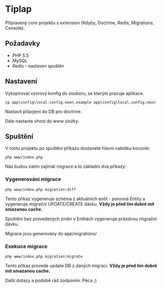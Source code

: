 # Tiplap
Připravený core projektu s extension (Kdyby, Doctrine, Redis, Migrations, Console). 

## Požadavky
 * PHP 5.5
 * MySQL
 * Redis - nastaven spuštěn
 

## Nastavení

Vykopírovat vzorový konfig do souboru, se kterým pracuje aplikace. 

```
cp app\config\local.config.neon.example app\config\local.config.neon 
```

Nastavit připojení do DB pro doctrine.

Dále nastavte vhost do www složky. 

 
## Spuštění
V rootu projektu po spuštění příkazu dostanete hlavní nabídku konzole:

```
php www/index.php 
```

Nás budou zatím zajímat migrace a to základní dva příkazy:

### Vygenerování migrace

```
php www/index.php migration:diff 
```
Tento příkaz vygeneruje schéma z aktuálních entit - porovná Entity a vygeneruje migrační UPDATE/CREATE dávku. **Vždy je před tím dobré mít smazanou cache.**

Spuštění bez provedených změn v Entitách vygeneruje prázdnou migrační dávku.

Migrace jsou generovány do app/migrations/


### Exekuce migrace

```
php www/index.php migration:migrate 
```

Tento příkaz provede update DB z daných migrací. **Vždy je před tím dobré mít smazanou cache.**
   
   
   
Další dotazy a podobě rád zodpovím. Péca ;)